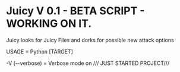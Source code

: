 # Juicy V 0.1 - BETA SCRIPT - WORKING ON IT.

Juicy looks for Juicy Files and dorks for possible new attack options

USAGE = Python [TARGET]

-V (--verbose) = Verbose mode on
/// JUST STARTED PROJECT///
